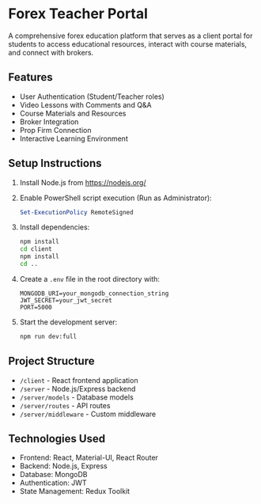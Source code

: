 # Forex Teacher Portal

A comprehensive forex education platform that serves as a client portal for students to access educational resources, interact with course materials, and connect with brokers.

## Features

- User Authentication (Student/Teacher roles)
- Video Lessons with Comments and Q&A
- Course Materials and Resources
- Broker Integration
- Prop Firm Connection
- Interactive Learning Environment

## Setup Instructions

1. Install Node.js from https://nodejs.org/
2. Enable PowerShell script execution (Run as Administrator):
   ```powershell
   Set-ExecutionPolicy RemoteSigned
   ```

3. Install dependencies:
   ```bash
   npm install
   cd client
   npm install
   cd ..
   ```

4. Create a `.env` file in the root directory with:
   ```
   MONGODB_URI=your_mongodb_connection_string
   JWT_SECRET=your_jwt_secret
   PORT=5000
   ```

5. Start the development server:
   ```bash
   npm run dev:full
   ```

## Project Structure

- `/client` - React frontend application
- `/server` - Node.js/Express backend
- `/server/models` - Database models
- `/server/routes` - API routes
- `/server/middleware` - Custom middleware

## Technologies Used

- Frontend: React, Material-UI, React Router
- Backend: Node.js, Express
- Database: MongoDB
- Authentication: JWT
- State Management: Redux Toolkit 